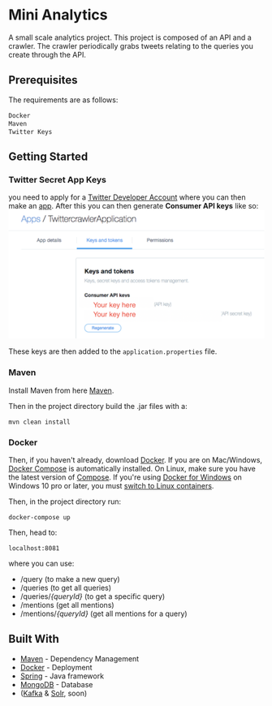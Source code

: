 # Mini Analytics

A small scale analytics project. This project is composed of an API and a crawler.
The crawler periodically grabs tweets relating to the queries you create through the API. 


## Prerequisites
The requirements are as follows:
```
Docker
Maven
Twitter Keys
```
## Getting Started

### Twitter Secret App Keys
you need to apply for a [Twitter Developer Account](https://developer.twitter.com/)
 where you can then make an [app](https://developer.twitter.com/en/apps). 
 After this you can then generate **Consumer API keys** like so:
 ![twitterKeys](resources/twitterKeys.png)
 
 These keys are then added to the ```application.properties``` file. 

### Maven
Install Maven from here [Maven](https://maven.apache.org//download.cgi).

Then in the project directory build the .jar files with a:
```
mvn clean install
```
### Docker
Then, if you haven't already, download [Docker](https://www.docker.com/get-started). 
 If you are on Mac/Windows, [Docker Compose](https://docs.docker.com/compose) is automatically installed. 
 On Linux, make sure you have the latest version of [Compose](https://docs.docker.com/compose/install). 
 If you're using [Docker for Windows](https://docs.docker.com/docker-for-windows/) on Windows 10 pro or later,
 you must 
 [switch to Linux containers](https://docs.docker.com/docker-for-windows/#switch-between-windows-and-linux-containers).

Then, in the project directory run:
```
docker-compose up
```
Then, head to:
``` 
localhost:8081
```
where you can use:
* /query (to make a new query)
* /queries (to get all queries)
* /queries/_{queryId}_ (to get a specific query)
* /mentions (get all mentions)
* /mentions/_{queryId}_ (get all mentions for a query)

## Built With

* [Maven](https://maven.apache.org/) - Dependency Management
* [Docker](https://www.docker.com/) - Deployment 
* [Spring](https://spring.io/) - Java framework
* [MongoDB](https://www.mongodb.com/) - Database
* ([Kafka](https://kafka.apache.org/) & [Solr](http://lucene.apache.org/solr/), soon)
